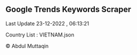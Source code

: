

## Google Trends Keywords Scraper 
 
Last Update 23-12-2022 , 06:13:21

Country List :
VIETNAM.json



© Abdul Muttaqin 
